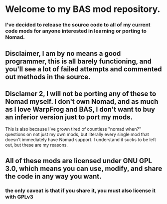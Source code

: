 # Welcome to my BAS mod repository. 
### I've decided to release the source code to all of my current code mods for anyone interested in learning or porting to Nomad.
## Disclaimer, I am by no means a good programmer, this is all barely functioning, and you'll see a lot of failed attempts and commented out methods in the source.
## Disclamer 2, I will not be porting any of these to Nomad myself. I don't own Nomad, and as much as I love WarpFrog and BAS, I don't want to buy an inferior version just to port my mods.
This is also because I've grown tired of countless "nomad when?" questions on not just my own mods, but literally every single mod that doesn't immediately have Nomad support. I understand it sucks to be left out, but these are my reasons.

## All of these mods are licensed under GNU GPL 3.0, which means you can use, modify, and share the code in any way you want.
### the only caveat is that if you share it, you must also license it with GPLv3
